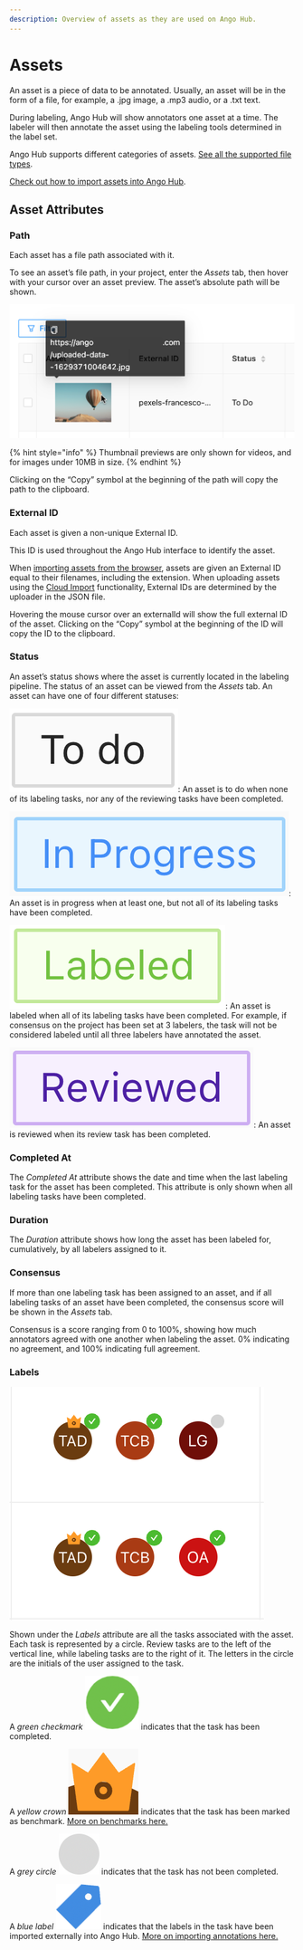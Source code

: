 ```yaml
---
description: Overview of assets as they are used on Ango Hub.
---
```


# Assets

An asset is a piece of data to be annotated. Usually, an asset will be in the form of a file, for example, a .jpg image, a .mp3 audio, or a .txt text.

During labeling, Ango Hub will show annotators one asset at a time. The labeler will then annotate the asset using the labeling tools determined in the label set.

Ango Hub supports different categories of assets. [See all the supported file types](../data/importing-assets/supported-asset-file-types.md).

[Check out how to import assets into Ango Hub](../data/importing-assets/).

## Asset Attributes <a href="#asset-attributes" id="asset-attributes"></a>

### Path <a href="#path" id="path"></a>

Each asset has a file path associated with it.

To see an asset’s file path, in your project, enter the _Assets_ tab, then hover with your cursor over an asset preview. The asset’s absolute path will be shown.

![](<../.gitbook/assets/image (167).png>)

{% hint style="info" %}
Thumbnail previews are only shown for videos, and for images under 10MB in size.
{% endhint %}

Clicking on the “Copy” symbol at the beginning of the path will copy the path to the clipboard.

### External ID <a href="#external-id" id="external-id"></a>

Each asset is given a non-unique External ID.

This ID is used throughout the Ango Hub interface to identify the asset.

When [importing assets from the browser](../data/importing-assets/asset-browser-import.md), assets are given an External ID equal to their filenames, including the extension. When uploading assets using the [Cloud Import](../data/importing-assets/asset-cloud-import.md) functionality, External IDs are determined by the uploader in the JSON file.

Hovering the mouse cursor over an externalId will show the full external ID of the asset. Clicking on the “Copy” symbol at the beginning of the ID will copy the ID to the clipboard.

### Status <a href="#status" id="status"></a>

An asset’s status shows where the asset is currently located in the labeling pipeline. The status of an asset can be viewed from the _Assets_ tab. An asset can have one of four different statuses:

<img src="../.gitbook/assets/image (465).png" alt="" data-size="line">: An asset is to do when none of its labeling tasks, nor any of the reviewing tasks have been completed.

<img src="../.gitbook/assets/image (213).png" alt="" data-size="line">: An asset is in progress when at least one, but not all of its labeling tasks have been completed.

<img src="../.gitbook/assets/image (148).png" alt="" data-size="line">: An asset is labeled when all of its labeling tasks have been completed. For example, if consensus on the project has been set at 3 labelers, the task will not be considered labeled until all three labelers have annotated the asset.

<img src="../.gitbook/assets/image (199).png" alt="" data-size="line">: An asset is reviewed when its review task has been completed.

### Completed At <a href="#completed-at" id="completed-at"></a>

The _Completed At_ attribute shows the date and time when the last labeling task for the asset has been completed. This attribute is only shown when all labeling tasks have been completed.

### Duration <a href="#duration" id="duration"></a>

The _Duration_ attribute shows how long the asset has been labeled for, cumulatively, by all labelers assigned to it.

### Consensus <a href="#consensus" id="consensus"></a>

If more than one labeling task has been assigned to an asset, and if all labeling tasks of an asset have been completed, the consensus score will be shown in the _Assets_ tab.

Consensus is a score ranging from 0 to 100%, showing how much annotators agreed with one another when labeling the asset. 0% indicating no agreement, and 100% indicating full agreement.

### Labels <a href="#labels" id="labels"></a>

![](<../.gitbook/assets/image (473).png>)

Shown under the _Labels_ attribute are all the tasks associated with the asset. Each task is represented by a circle. Review tasks are to the left of the vertical line, while labeling tasks are to the right of it. The letters in the circle are the initials of the user assigned to the task.

A _green checkmark_ <img src="../.gitbook/assets/image (179).png" alt="" data-size="line"> indicates that the task has been completed.

A _yellow crown_ <img src="../.gitbook/assets/image (292).png" alt="" data-size="line"> indicates that the task has been marked as benchmark. [More on benchmarks here.](benchmarks.md)

A _grey circle_ <img src="../.gitbook/assets/image (229).png" alt="" data-size="line"> indicates that the task has not been completed.

A _blue label_ <img src="../.gitbook/assets/image (256).png" alt="" data-size="line"> indicates that the labels in the task have been imported externally into Ango Hub. [More on importing annotations here.](../data/importing-and-exporting-annotations/importing-annotations/)
